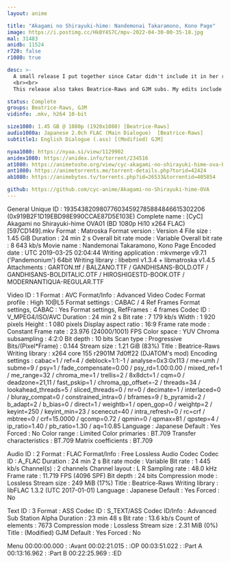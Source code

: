 ```yaml
---
layout: anime

title: "Akagami no Shirayuki-hime: Nandemonai Takaramono, Kono Page"
image: https://i.postimg.cc/HkBY4S7C/mpv-2022-04-30-00-35-18.jpg
mal: 31483
anidb: 11524
r720: false
r1080: true

desc: >-
  A small release I put together since Catar didn't include it in her release because it was never dubbed.
  <br><br>
  This release also takes Beatrice-Raws and GJM subs. My edits include ShiftCut (fixed a subtitle ending a frame too soon), fixed a blur-out in lines 284-285, improved the episode title sign (the fade looked awful because of a black layer), and added a missing font.

status: Complete
groups: Beatrice-Raws, GJM
vidinfo: .mkv, h264 10-bit

size1080: 1.45 GB @ 1080p (1920x1080) [Beatrice-Raws]
audio1080a: Japanese 2.0ch FLAC (Main Dialogue)  [Beatrice-Raws]
subtitle1: English Dialogue (.ass) [(Modified) GJM]

nyaa1080: https://nyaa.si/view/1129902
anidex1080: https://anidex.info/torrent/234516
at1080: https://animetosho.org/view/cyc-akagami-no-shirayuki-hime-ova-bd-1080p.d234516
ant1080: https://animetorrents.me/torrent-details.php?torid=42424
ab1080: https://animebytes.tv/torrents.php?id=26533&torrentid=405854

github: https://github.com/cyc-anime/Akagami-no-Shirayuki-hime-OVA
---
```

General
Unique ID                                : 193543820980776034592785884846615302206 (0x919B2F1D19EBD98E990CCAE87D5E103E)
Complete name                            : [CyC] Akagami no Shirayuki-hime OVA01 (BD 1080p Hi10 x264 FLAC) [597CD149].mkv
Format                                   : Matroska
Format version                           : Version 4
File size                                : 1.45 GiB
Duration                                 : 24 min 2 s
Overall bit rate mode                    : Variable
Overall bit rate                         : 8 643 kb/s
Movie name                               : Nandemonai Takaramono, Kono Page
Encoded date                             : UTC 2019-03-25 02:04:44
Writing application                      : mkvmerge v9.7.1 ('Pandemonium') 64bit
Writing library                          : libebml v1.3.4 + libmatroska v1.4.5
Attachments                              : GARTON.ttf / BALZANO.TTF / GANDHISANS-BOLD.OTF / GANDHISANS-BOLDITALIC.OTF / HIROSHIGESTD-BOOK.OTF / MODERNANTIQUA-REGULAR.TTF

Video
ID                                       : 1
Format                                   : AVC
Format/Info                              : Advanced Video Codec
Format profile                           : High 10@L5
Format settings                          : CABAC / 4 Ref Frames
Format settings, CABAC                   : Yes
Format settings, RefFrames               : 4 frames
Codec ID                                 : V_MPEG4/ISO/AVC
Duration                                 : 24 min 2 s
Bit rate                                 : 7 179 kb/s
Width                                    : 1 920 pixels
Height                                   : 1 080 pixels
Display aspect ratio                     : 16:9
Frame rate mode                          : Constant
Frame rate                               : 23.976 (24000/1001) FPS
Color space                              : YUV
Chroma subsampling                       : 4:2:0
Bit depth                                : 10 bits
Scan type                                : Progressive
Bits/(Pixel*Frame)                       : 0.144
Stream size                              : 1.21 GiB (83%)
Title                                    : Beatrice-Raws
Writing library                          : x264 core 155 r2901M 7d0ff22 (DJATOM's mod)
Encoding settings                        : cabac=1 / ref=4 / deblock=1:1:-1 / analyse=0x3:0x113 / me=umh / subme=9 / psy=1 / fade_compensate=0.00 / psy_rd=1.00:0.00 / mixed_ref=1 / me_range=32 / chroma_me=1 / trellis=2 / 8x8dct=1 / cqm=0 / deadzone=21,11 / fast_pskip=1 / chroma_qp_offset=-2 / threads=34 / lookahead_threads=5 / sliced_threads=0 / nr=0 / decimate=1 / interlaced=0 / bluray_compat=0 / constrained_intra=0 / bframes=9 / b_pyramid=2 / b_adapt=2 / b_bias=0 / direct=1 / weightb=1 / open_gop=0 / weightp=2 / keyint=250 / keyint_min=23 / scenecut=40 / intra_refresh=0 / rc=crf / mbtree=0 / crf=15.0000 / qcomp=0.72 / qpmin=0 / qpmax=81 / qpstep=4 / ip_ratio=1.40 / pb_ratio=1.30 / aq=1:0.85
Language                                 : Japanese
Default                                  : Yes
Forced                                   : No
Color range                              : Limited
Color primaries                          : BT.709
Transfer characteristics                 : BT.709
Matrix coefficients                      : BT.709

Audio
ID                                       : 2
Format                                   : FLAC
Format/Info                              : Free Lossless Audio Codec
Codec ID                                 : A_FLAC
Duration                                 : 24 min 2 s
Bit rate mode                            : Variable
Bit rate                                 : 1 445 kb/s
Channel(s)                               : 2 channels
Channel layout                           : L R
Sampling rate                            : 48.0 kHz
Frame rate                               : 11.719 FPS (4096 SPF)
Bit depth                                : 24 bits
Compression mode                         : Lossless
Stream size                              : 249 MiB (17%)
Title                                    : Beatrice-Raws
Writing library                          : libFLAC 1.3.2 (UTC 2017-01-01)
Language                                 : Japanese
Default                                  : Yes
Forced                                   : No

Text
ID                                       : 3
Format                                   : ASS
Codec ID                                 : S_TEXT/ASS
Codec ID/Info                            : Advanced Sub Station Alpha
Duration                                 : 23 min 48 s
Bit rate                                 : 13.6 kb/s
Count of elements                        : 7673
Compression mode                         : Lossless
Stream size                              : 2.31 MiB (0%)
Title                                    : (Modified) GJM
Default                                  : Yes
Forced                                   : No

Menu
00:00:00.000                             : :Avant
00:02:21.015                             : :OP
00:03:51.022                             : :Part A
00:13:16.962                             : :Part B
00:22:25.969                             : :ED
